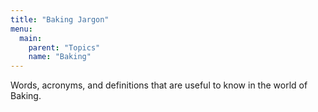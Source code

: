 ```yaml
---
title: "Baking Jargon"
menu:
  main:
    parent: "Topics"
    name: "Baking"
---
```

Words, acronyms, and definitions that are useful to know in the world of Baking.
